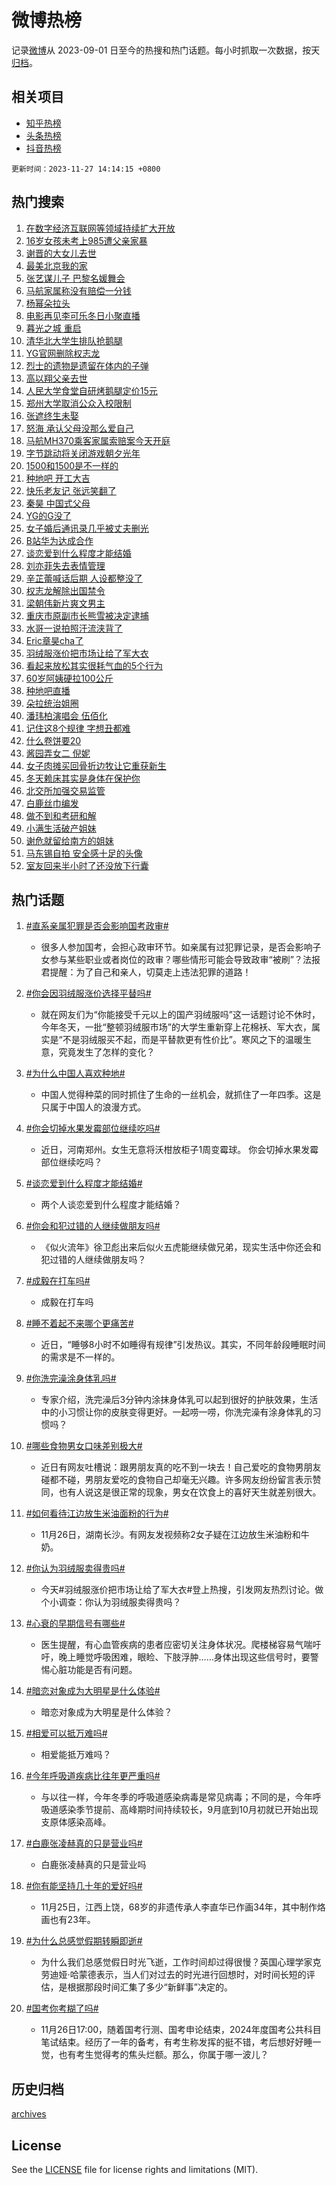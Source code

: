 # 微博热榜

记录[微博](https://www.weibo.com)从 2023-09-01 日至今的热搜和热门话题。每小时抓取一次数据，按天[归档](archives)。

## 相关项目

- [知乎热榜](https://github.com/hotarchive/zhihu)
- [头条热榜](https://github.com/hotarchive/toutiao)
- [抖音热榜](https://github.com/hotarchive/douyin)


`更新时间：2023-11-27 14:14:15 +0800`

## 热门搜索

1. [在数字经济互联网等领域持续扩大开放](https://m.weibo.cn/search?containerid=100103type%3D1%26t%3D10%26q%3D%23%E5%9C%A8%E6%95%B0%E5%AD%97%E7%BB%8F%E6%B5%8E%E4%BA%92%E8%81%94%E7%BD%91%E7%AD%89%E9%A2%86%E5%9F%9F%E6%8C%81%E7%BB%AD%E6%89%A9%E5%A4%A7%E5%BC%80%E6%94%BE%23&stream_entry_id=51&isnewpage=1&extparam=seat%3D1%26pos%3D0%26dgr%3D0%26cate%3D10103%26c_type%3D51%26q%3D%2523%25E5%259C%25A8%25E6%2595%25B0%25E5%25AD%2597%25E7%25BB%258F%25E6%25B5%258E%25E4%25BA%2592%25E8%2581%2594%25E7%25BD%2591%25E7%25AD%2589%25E9%25A2%2586%25E5%259F%259F%25E6%258C%2581%25E7%25BB%25AD%25E6%2589%25A9%25E5%25A4%25A7%25E5%25BC%2580%25E6%2594%25BE%2523%26stream_entry_id%3D51%26filter_type%3Drealtimehot%26display_time%3D1701065653%26pre_seqid%3D170106565380901614016)
1. [16岁女孩未考上985遭父亲家暴](https://m.weibo.cn/search?containerid=100103type%3D1%26t%3D10%26q%3D%2316%E5%B2%81%E5%A5%B3%E5%AD%A9%E6%9C%AA%E8%80%83%E4%B8%8A985%E9%81%AD%E7%88%B6%E4%BA%B2%E5%AE%B6%E6%9A%B4%23&stream_entry_id=31&isnewpage=1&extparam=seat%3D1%26c_type%3D31%26dgr%3D0%26cate%3D5001%26q%3D%252316%25E5%25B2%2581%25E5%25A5%25B3%25E5%25AD%25A9%25E6%259C%25AA%25E8%2580%2583%25E4%25B8%258A985%25E9%2581%25AD%25E7%2588%25B6%25E4%25BA%25B2%25E5%25AE%25B6%25E6%259A%25B4%2523%26flag%3D2%26band_rank%3D1%26pos%3D0%26filter_type%3Drealtimehot%26stream_entry_id%3D31%26lcate%3D5001%26realpos%3D1%26display_time%3D1701065653%26pre_seqid%3D170106565380901614016)
1. [谢晋的大女儿去世](https://m.weibo.cn/search?containerid=100103type%3D1%26t%3D10%26q%3D%23%E8%B0%A2%E6%99%8B%E7%9A%84%E5%A4%A7%E5%A5%B3%E5%84%BF%E5%8E%BB%E4%B8%96%23&stream_entry_id=31&isnewpage=1&extparam=seat%3D1%26c_type%3D31%26dgr%3D0%26cate%3D5001%26q%3D%2523%25E8%25B0%25A2%25E6%2599%258B%25E7%259A%2584%25E5%25A4%25A7%25E5%25A5%25B3%25E5%2584%25BF%25E5%258E%25BB%25E4%25B8%2596%2523%26flag%3D2%26band_rank%3D2%26pos%3D1%26filter_type%3Drealtimehot%26stream_entry_id%3D31%26lcate%3D5001%26realpos%3D2%26display_time%3D1701065653%26pre_seqid%3D170106565380901614016)
1. [最美北京我的家](https://m.weibo.cn/search?containerid=100103type%3D1%26t%3D10%26q%3D%23%E6%9C%80%E7%BE%8E%E5%8C%97%E4%BA%AC%E6%88%91%E7%9A%84%E5%AE%B6%23&stream_entry_id=31&isnewpage=1&extparam=seat%3D1%26c_type%3D31%26dgr%3D0%26cate%3D5001%26q%3D%2523%25E6%259C%2580%25E7%25BE%258E%25E5%258C%2597%25E4%25BA%25AC%25E6%2588%2591%25E7%259A%2584%25E5%25AE%25B6%2523%26flag%3D1%26band_rank%3D3%26pos%3D2%26filter_type%3Drealtimehot%26stream_entry_id%3D31%26lcate%3D5001%26realpos%3D3%26display_time%3D1701065653%26pre_seqid%3D170106565380901614016)
1. [张艺谋儿子 巴黎名媛舞会](https://m.weibo.cn/search?containerid=100103type%3D1%26t%3D10%26q%3D%E5%BC%A0%E8%89%BA%E8%B0%8B%E5%84%BF%E5%AD%90+%E5%B7%B4%E9%BB%8E%E5%90%8D%E5%AA%9B%E8%88%9E%E4%BC%9A&stream_entry_id=31&isnewpage=1&extparam=seat%3D1%26c_type%3D31%26dgr%3D0%26cate%3D5001%26q%3D%25E5%25BC%25A0%25E8%2589%25BA%25E8%25B0%258B%25E5%2584%25BF%25E5%25AD%2590%2520%25E5%25B7%25B4%25E9%25BB%258E%25E5%2590%258D%25E5%25AA%259B%25E8%2588%259E%25E4%25BC%259A%26flag%3D1%26band_rank%3D4%26pos%3D3%26filter_type%3Drealtimehot%26stream_entry_id%3D31%26lcate%3D5001%26realpos%3D4%26display_time%3D1701065653%26pre_seqid%3D170106565380901614016)
1. [马航家属称没有赔偿一分钱](https://m.weibo.cn/search?containerid=100103type%3D1%26t%3D10%26q%3D%23%E9%A9%AC%E8%88%AA%E5%AE%B6%E5%B1%9E%E7%A7%B0%E6%B2%A1%E6%9C%89%E8%B5%94%E5%81%BF%E4%B8%80%E5%88%86%E9%92%B1%23&stream_entry_id=31&isnewpage=1&extparam=seat%3D1%26c_type%3D31%26dgr%3D0%26cate%3D5001%26q%3D%2523%25E9%25A9%25AC%25E8%2588%25AA%25E5%25AE%25B6%25E5%25B1%259E%25E7%25A7%25B0%25E6%25B2%25A1%25E6%259C%2589%25E8%25B5%2594%25E5%2581%25BF%25E4%25B8%2580%25E5%2588%2586%25E9%2592%25B1%2523%26flag%3D1%26band_rank%3D5%26pos%3D4%26filter_type%3Drealtimehot%26stream_entry_id%3D31%26lcate%3D5001%26realpos%3D5%26display_time%3D1701065653%26pre_seqid%3D170106565380901614016)
1. [杨幂朵拉头](https://m.weibo.cn/search?containerid=100103type%3D1%26t%3D10%26q%3D%23%E6%9D%A8%E5%B9%82%E6%9C%B5%E6%8B%89%E5%A4%B4%23&stream_entry_id=31&isnewpage=1&extparam=seat%3D1%26c_type%3D31%26dgr%3D0%26cate%3D5001%26q%3D%2523%25E6%259D%25A8%25E5%25B9%2582%25E6%259C%25B5%25E6%258B%2589%25E5%25A4%25B4%2523%26flag%3D2%26band_rank%3D6%26pos%3D5%26filter_type%3Drealtimehot%26stream_entry_id%3D31%26lcate%3D5001%26realpos%3D6%26display_time%3D1701065653%26pre_seqid%3D170106565380901614016)
1. [电影再见李可乐冬日小聚直播](https://m.weibo.cn/search?containerid=100103type%3D1%26t%3D10%26q%3D%23%E7%94%B5%E5%BD%B1%E5%86%8D%E8%A7%81%E6%9D%8E%E5%8F%AF%E4%B9%90%E5%86%AC%E6%97%A5%E5%B0%8F%E8%81%9A%E7%9B%B4%E6%92%AD%23&stream_entry_id=31&isnewpage=1&extparam=seat%3D1%26c_type%3D31%26cate%3D5001%26q%3D%2523%25E7%2594%25B5%25E5%25BD%25B1%25E5%2586%258D%25E8%25A7%2581%25E6%259D%258E%25E5%258F%25AF%25E4%25B9%2590%25E5%2586%25AC%25E6%2597%25A5%25E5%25B0%258F%25E8%2581%259A%25E7%259B%25B4%25E6%2592%25AD%2523%26pos%3D6%26adid%3D212583%26dgr%3D0%26band_rank%3D7%26lcate%3D5001%26stream_entry_id%3D31%26is_ad_pos%3D1%26filter_type%3Drealtimehot%26display_time%3D1701065653%26pre_seqid%3D170106565380901614016)
1. [暮光之城 重启](https://m.weibo.cn/search?containerid=100103type%3D1%26t%3D10%26q%3D%E6%9A%AE%E5%85%89%E4%B9%8B%E5%9F%8E+%E9%87%8D%E5%90%AF&stream_entry_id=31&isnewpage=1&extparam=seat%3D1%26c_type%3D31%26dgr%3D0%26cate%3D5001%26q%3D%25E6%259A%25AE%25E5%2585%2589%25E4%25B9%258B%25E5%259F%258E%2520%25E9%2587%258D%25E5%2590%25AF%26flag%3D1%26band_rank%3D7%26pos%3D7%26filter_type%3Drealtimehot%26stream_entry_id%3D31%26lcate%3D5001%26realpos%3D7%26display_time%3D1701065653%26pre_seqid%3D170106565380901614016)
1. [清华北大学生排队抢鹅腿](https://m.weibo.cn/search?containerid=100103type%3D1%26t%3D10%26q%3D%23%E6%B8%85%E5%8D%8E%E5%8C%97%E5%A4%A7%E5%AD%A6%E7%94%9F%E6%8E%92%E9%98%9F%E6%8A%A2%E9%B9%85%E8%85%BF%23&stream_entry_id=31&isnewpage=1&extparam=seat%3D1%26c_type%3D31%26dgr%3D0%26cate%3D5001%26q%3D%2523%25E6%25B8%2585%25E5%258D%258E%25E5%258C%2597%25E5%25A4%25A7%25E5%25AD%25A6%25E7%2594%259F%25E6%258E%2592%25E9%2598%259F%25E6%258A%25A2%25E9%25B9%2585%25E8%2585%25BF%2523%26flag%3D32768%26band_rank%3D8%26pos%3D8%26filter_type%3Drealtimehot%26stream_entry_id%3D31%26lcate%3D5001%26realpos%3D8%26display_time%3D1701065653%26pre_seqid%3D170106565380901614016)
1. [YG官网删除权志龙](https://m.weibo.cn/search?containerid=100103type%3D1%26t%3D10%26q%3D%23YG%E5%AE%98%E7%BD%91%E5%88%A0%E9%99%A4%E6%9D%83%E5%BF%97%E9%BE%99%23&stream_entry_id=31&isnewpage=1&extparam=seat%3D1%26c_type%3D31%26dgr%3D0%26cate%3D5001%26q%3D%2523YG%25E5%25AE%2598%25E7%25BD%2591%25E5%2588%25A0%25E9%2599%25A4%25E6%259D%2583%25E5%25BF%2597%25E9%25BE%2599%2523%26flag%3D2%26band_rank%3D9%26pos%3D9%26filter_type%3Drealtimehot%26stream_entry_id%3D31%26lcate%3D5001%26realpos%3D9%26display_time%3D1701065653%26pre_seqid%3D170106565380901614016)
1. [烈士的遗物是遗留在体内的子弹](https://m.weibo.cn/search?containerid=100103type%3D1%26t%3D10%26q%3D%23%E7%83%88%E5%A3%AB%E7%9A%84%E9%81%97%E7%89%A9%E6%98%AF%E9%81%97%E7%95%99%E5%9C%A8%E4%BD%93%E5%86%85%E7%9A%84%E5%AD%90%E5%BC%B9%23&stream_entry_id=31&isnewpage=1&extparam=seat%3D1%26c_type%3D31%26dgr%3D0%26cate%3D5001%26q%3D%2523%25E7%2583%2588%25E5%25A3%25AB%25E7%259A%2584%25E9%2581%2597%25E7%2589%25A9%25E6%2598%25AF%25E9%2581%2597%25E7%2595%2599%25E5%259C%25A8%25E4%25BD%2593%25E5%2586%2585%25E7%259A%2584%25E5%25AD%2590%25E5%25BC%25B9%2523%26flag%3D0%26band_rank%3D10%26pos%3D10%26filter_type%3Drealtimehot%26stream_entry_id%3D31%26lcate%3D5001%26realpos%3D10%26display_time%3D1701065653%26pre_seqid%3D170106565380901614016)
1. [高以翔父亲去世](https://m.weibo.cn/search?containerid=100103type%3D1%26t%3D10%26q%3D%23%E9%AB%98%E4%BB%A5%E7%BF%94%E7%88%B6%E4%BA%B2%E5%8E%BB%E4%B8%96%23&stream_entry_id=31&isnewpage=1&extparam=seat%3D1%26c_type%3D31%26dgr%3D0%26cate%3D5001%26q%3D%2523%25E9%25AB%2598%25E4%25BB%25A5%25E7%25BF%2594%25E7%2588%25B6%25E4%25BA%25B2%25E5%258E%25BB%25E4%25B8%2596%2523%26flag%3D0%26band_rank%3D11%26pos%3D11%26filter_type%3Drealtimehot%26stream_entry_id%3D31%26lcate%3D5001%26realpos%3D11%26display_time%3D1701065653%26pre_seqid%3D170106565380901614016)
1. [人民大学食堂自研烤鹅腿定价15元](https://m.weibo.cn/search?containerid=100103type%3D1%26t%3D10%26q%3D%23%E4%BA%BA%E6%B0%91%E5%A4%A7%E5%AD%A6%E9%A3%9F%E5%A0%82%E8%87%AA%E7%A0%94%E7%83%A4%E9%B9%85%E8%85%BF%E5%AE%9A%E4%BB%B715%E5%85%83%23&stream_entry_id=31&isnewpage=1&extparam=seat%3D1%26c_type%3D31%26dgr%3D0%26cate%3D5001%26q%3D%2523%25E4%25BA%25BA%25E6%25B0%2591%25E5%25A4%25A7%25E5%25AD%25A6%25E9%25A3%259F%25E5%25A0%2582%25E8%2587%25AA%25E7%25A0%2594%25E7%2583%25A4%25E9%25B9%2585%25E8%2585%25BF%25E5%25AE%259A%25E4%25BB%25B715%25E5%2585%2583%2523%26flag%3D1%26band_rank%3D12%26pos%3D12%26filter_type%3Drealtimehot%26stream_entry_id%3D31%26lcate%3D5001%26realpos%3D12%26display_time%3D1701065653%26pre_seqid%3D170106565380901614016)
1. [郑州大学取消公众入校限制](https://m.weibo.cn/search?containerid=100103type%3D1%26t%3D10%26q%3D%23%E9%83%91%E5%B7%9E%E5%A4%A7%E5%AD%A6%E5%8F%96%E6%B6%88%E5%85%AC%E4%BC%97%E5%85%A5%E6%A0%A1%E9%99%90%E5%88%B6%23&stream_entry_id=31&isnewpage=1&extparam=seat%3D1%26c_type%3D31%26dgr%3D0%26cate%3D5001%26q%3D%2523%25E9%2583%2591%25E5%25B7%259E%25E5%25A4%25A7%25E5%25AD%25A6%25E5%258F%2596%25E6%25B6%2588%25E5%2585%25AC%25E4%25BC%2597%25E5%2585%25A5%25E6%25A0%25A1%25E9%2599%2590%25E5%2588%25B6%2523%26flag%3D2%26band_rank%3D13%26pos%3D13%26filter_type%3Drealtimehot%26stream_entry_id%3D31%26lcate%3D5001%26realpos%3D13%26display_time%3D1701065653%26pre_seqid%3D170106565380901614016)
1. [张遮终生未娶](https://m.weibo.cn/search?containerid=100103type%3D1%26t%3D10%26q%3D%23%E5%BC%A0%E9%81%AE%E7%BB%88%E7%94%9F%E6%9C%AA%E5%A8%B6%23&stream_entry_id=31&isnewpage=1&extparam=seat%3D1%26c_type%3D31%26dgr%3D0%26cate%3D5001%26q%3D%2523%25E5%25BC%25A0%25E9%2581%25AE%25E7%25BB%2588%25E7%2594%259F%25E6%259C%25AA%25E5%25A8%25B6%2523%26flag%3D1%26band_rank%3D14%26pos%3D14%26filter_type%3Drealtimehot%26stream_entry_id%3D31%26lcate%3D5001%26realpos%3D14%26display_time%3D1701065653%26pre_seqid%3D170106565380901614016)
1. [怒海 承认父母没那么爱自己](https://m.weibo.cn/search?containerid=100103type%3D1%26t%3D10%26q%3D%E6%80%92%E6%B5%B7+%E6%89%BF%E8%AE%A4%E7%88%B6%E6%AF%8D%E6%B2%A1%E9%82%A3%E4%B9%88%E7%88%B1%E8%87%AA%E5%B7%B1&stream_entry_id=31&isnewpage=1&extparam=seat%3D1%26c_type%3D31%26dgr%3D0%26cate%3D5001%26q%3D%25E6%2580%2592%25E6%25B5%25B7%2520%25E6%2589%25BF%25E8%25AE%25A4%25E7%2588%25B6%25E6%25AF%258D%25E6%25B2%25A1%25E9%2582%25A3%25E4%25B9%2588%25E7%2588%25B1%25E8%2587%25AA%25E5%25B7%25B1%26flag%3D1%26band_rank%3D15%26pos%3D15%26filter_type%3Drealtimehot%26stream_entry_id%3D31%26lcate%3D5001%26realpos%3D15%26display_time%3D1701065653%26pre_seqid%3D170106565380901614016)
1. [马航MH370乘客家属索赔案今天开庭](https://m.weibo.cn/search?containerid=100103type%3D1%26t%3D10%26q%3D%23%E9%A9%AC%E8%88%AAMH370%E4%B9%98%E5%AE%A2%E5%AE%B6%E5%B1%9E%E7%B4%A2%E8%B5%94%E6%A1%88%E4%BB%8A%E5%A4%A9%E5%BC%80%E5%BA%AD%23&stream_entry_id=31&isnewpage=1&extparam=seat%3D1%26c_type%3D31%26dgr%3D0%26cate%3D5001%26q%3D%2523%25E9%25A9%25AC%25E8%2588%25AAMH370%25E4%25B9%2598%25E5%25AE%25A2%25E5%25AE%25B6%25E5%25B1%259E%25E7%25B4%25A2%25E8%25B5%2594%25E6%25A1%2588%25E4%25BB%258A%25E5%25A4%25A9%25E5%25BC%2580%25E5%25BA%25AD%2523%26flag%3D0%26band_rank%3D16%26pos%3D16%26filter_type%3Drealtimehot%26stream_entry_id%3D31%26lcate%3D5001%26realpos%3D16%26display_time%3D1701065653%26pre_seqid%3D170106565380901614016)
1. [字节跳动将关闭游戏朝夕光年](https://m.weibo.cn/search?containerid=100103type%3D1%26t%3D10%26q%3D%23%E5%AD%97%E8%8A%82%E8%B7%B3%E5%8A%A8%E5%B0%86%E5%85%B3%E9%97%AD%E6%B8%B8%E6%88%8F%E6%9C%9D%E5%A4%95%E5%85%89%E5%B9%B4%23&stream_entry_id=31&isnewpage=1&extparam=seat%3D1%26c_type%3D31%26dgr%3D0%26cate%3D5001%26q%3D%2523%25E5%25AD%2597%25E8%258A%2582%25E8%25B7%25B3%25E5%258A%25A8%25E5%25B0%2586%25E5%2585%25B3%25E9%2597%25AD%25E6%25B8%25B8%25E6%2588%258F%25E6%259C%259D%25E5%25A4%2595%25E5%2585%2589%25E5%25B9%25B4%2523%26flag%3D0%26band_rank%3D17%26pos%3D17%26filter_type%3Drealtimehot%26stream_entry_id%3D31%26lcate%3D5001%26realpos%3D17%26display_time%3D1701065653%26pre_seqid%3D170106565380901614016)
1. [1500和1500是不一样的](https://m.weibo.cn/search?containerid=100103type%3D1%26t%3D10%26q%3D1500%E5%92%8C1500%E6%98%AF%E4%B8%8D%E4%B8%80%E6%A0%B7%E7%9A%84&stream_entry_id=31&isnewpage=1&extparam=seat%3D1%26c_type%3D31%26dgr%3D0%26cate%3D5001%26q%3D1500%25E5%2592%258C1500%25E6%2598%25AF%25E4%25B8%258D%25E4%25B8%2580%25E6%25A0%25B7%25E7%259A%2584%26flag%3D0%26band_rank%3D18%26pos%3D18%26filter_type%3Drealtimehot%26stream_entry_id%3D31%26lcate%3D5001%26realpos%3D18%26display_time%3D1701065653%26pre_seqid%3D170106565380901614016)
1. [种地吧 开工大吉](https://m.weibo.cn/search?containerid=100103type%3D1%26t%3D10%26q%3D%E7%A7%8D%E5%9C%B0%E5%90%A7+%E5%BC%80%E5%B7%A5%E5%A4%A7%E5%90%89&stream_entry_id=31&isnewpage=1&extparam=seat%3D1%26c_type%3D31%26dgr%3D0%26cate%3D5001%26q%3D%25E7%25A7%258D%25E5%259C%25B0%25E5%2590%25A7%2520%25E5%25BC%2580%25E5%25B7%25A5%25E5%25A4%25A7%25E5%2590%2589%26flag%3D0%26band_rank%3D19%26pos%3D19%26filter_type%3Drealtimehot%26stream_entry_id%3D31%26lcate%3D5001%26realpos%3D19%26display_time%3D1701065653%26pre_seqid%3D170106565380901614016)
1. [快乐老友记 张远笑翻了](https://m.weibo.cn/search?containerid=100103type%3D1%26t%3D10%26q%3D%E5%BF%AB%E4%B9%90%E8%80%81%E5%8F%8B%E8%AE%B0+%E5%BC%A0%E8%BF%9C%E7%AC%91%E7%BF%BB%E4%BA%86&stream_entry_id=31&isnewpage=1&extparam=seat%3D1%26c_type%3D31%26dgr%3D0%26cate%3D5001%26q%3D%25E5%25BF%25AB%25E4%25B9%2590%25E8%2580%2581%25E5%258F%258B%25E8%25AE%25B0%2520%25E5%25BC%25A0%25E8%25BF%259C%25E7%25AC%2591%25E7%25BF%25BB%25E4%25BA%2586%26flag%3D1%26band_rank%3D20%26pos%3D20%26filter_type%3Drealtimehot%26stream_entry_id%3D31%26lcate%3D5001%26realpos%3D20%26display_time%3D1701065653%26pre_seqid%3D170106565380901614016)
1. [秦昊 中国式父母](https://m.weibo.cn/search?containerid=100103type%3D1%26t%3D10%26q%3D%E7%A7%A6%E6%98%8A+%E4%B8%AD%E5%9B%BD%E5%BC%8F%E7%88%B6%E6%AF%8D&stream_entry_id=31&isnewpage=1&extparam=seat%3D1%26c_type%3D31%26dgr%3D0%26cate%3D5001%26q%3D%25E7%25A7%25A6%25E6%2598%258A%2520%25E4%25B8%25AD%25E5%259B%25BD%25E5%25BC%258F%25E7%2588%25B6%25E6%25AF%258D%26flag%3D1%26band_rank%3D21%26pos%3D21%26filter_type%3Drealtimehot%26stream_entry_id%3D31%26lcate%3D5001%26realpos%3D21%26display_time%3D1701065653%26pre_seqid%3D170106565380901614016)
1. [YG的G没了](https://m.weibo.cn/search?containerid=100103type%3D1%26t%3D10%26q%3DYG%E7%9A%84G%E6%B2%A1%E4%BA%86&stream_entry_id=31&isnewpage=1&extparam=seat%3D1%26c_type%3D31%26dgr%3D0%26cate%3D5001%26q%3DYG%25E7%259A%2584G%25E6%25B2%25A1%25E4%25BA%2586%26flag%3D1%26band_rank%3D22%26pos%3D22%26filter_type%3Drealtimehot%26stream_entry_id%3D31%26lcate%3D5001%26realpos%3D22%26display_time%3D1701065653%26pre_seqid%3D170106565380901614016)
1. [女子婚后通讯录几乎被丈夫删光](https://m.weibo.cn/search?containerid=100103type%3D1%26t%3D10%26q%3D%23%E5%A5%B3%E5%AD%90%E5%A9%9A%E5%90%8E%E9%80%9A%E8%AE%AF%E5%BD%95%E5%87%A0%E4%B9%8E%E8%A2%AB%E4%B8%88%E5%A4%AB%E5%88%A0%E5%85%89%23&stream_entry_id=31&isnewpage=1&extparam=seat%3D1%26c_type%3D31%26dgr%3D0%26cate%3D5001%26q%3D%2523%25E5%25A5%25B3%25E5%25AD%2590%25E5%25A9%259A%25E5%2590%258E%25E9%2580%259A%25E8%25AE%25AF%25E5%25BD%2595%25E5%2587%25A0%25E4%25B9%258E%25E8%25A2%25AB%25E4%25B8%2588%25E5%25A4%25AB%25E5%2588%25A0%25E5%2585%2589%2523%26flag%3D1%26band_rank%3D23%26pos%3D23%26filter_type%3Drealtimehot%26stream_entry_id%3D31%26lcate%3D5001%26realpos%3D23%26display_time%3D1701065653%26pre_seqid%3D170106565380901614016)
1. [B站华为达成合作](https://m.weibo.cn/search?containerid=100103type%3D1%26t%3D10%26q%3D%23B%E7%AB%99%E5%8D%8E%E4%B8%BA%E8%BE%BE%E6%88%90%E5%90%88%E4%BD%9C%23&stream_entry_id=31&isnewpage=1&extparam=seat%3D1%26c_type%3D31%26dgr%3D0%26cate%3D5001%26q%3D%2523B%25E7%25AB%2599%25E5%258D%258E%25E4%25B8%25BA%25E8%25BE%25BE%25E6%2588%2590%25E5%2590%2588%25E4%25BD%259C%2523%26flag%3D0%26band_rank%3D24%26pos%3D24%26filter_type%3Drealtimehot%26stream_entry_id%3D31%26lcate%3D5001%26realpos%3D24%26display_time%3D1701065653%26pre_seqid%3D170106565380901614016)
1. [谈恋爱到什么程度才能结婚](https://m.weibo.cn/search?containerid=100103type%3D1%26t%3D10%26q%3D%23%E8%B0%88%E6%81%8B%E7%88%B1%E5%88%B0%E4%BB%80%E4%B9%88%E7%A8%8B%E5%BA%A6%E6%89%8D%E8%83%BD%E7%BB%93%E5%A9%9A%23&stream_entry_id=31&isnewpage=1&extparam=seat%3D1%26c_type%3D31%26dgr%3D0%26cate%3D5001%26q%3D%2523%25E8%25B0%2588%25E6%2581%258B%25E7%2588%25B1%25E5%2588%25B0%25E4%25BB%2580%25E4%25B9%2588%25E7%25A8%258B%25E5%25BA%25A6%25E6%2589%258D%25E8%2583%25BD%25E7%25BB%2593%25E5%25A9%259A%2523%26flag%3D1%26band_rank%3D25%26pos%3D25%26filter_type%3Drealtimehot%26stream_entry_id%3D31%26lcate%3D5001%26realpos%3D25%26display_time%3D1701065653%26pre_seqid%3D170106565380901614016)
1. [刘亦菲失去表情管理](https://m.weibo.cn/search?containerid=100103type%3D1%26t%3D10%26q%3D%E5%88%98%E4%BA%A6%E8%8F%B2%E5%A4%B1%E5%8E%BB%E8%A1%A8%E6%83%85%E7%AE%A1%E7%90%86&stream_entry_id=31&isnewpage=1&extparam=seat%3D1%26c_type%3D31%26dgr%3D0%26cate%3D5001%26q%3D%25E5%2588%2598%25E4%25BA%25A6%25E8%258F%25B2%25E5%25A4%25B1%25E5%258E%25BB%25E8%25A1%25A8%25E6%2583%2585%25E7%25AE%25A1%25E7%2590%2586%26flag%3D0%26band_rank%3D26%26pos%3D26%26filter_type%3Drealtimehot%26stream_entry_id%3D31%26lcate%3D5001%26realpos%3D26%26display_time%3D1701065653%26pre_seqid%3D170106565380901614016)
1. [辛芷蕾喊话后期 人设都整没了](https://m.weibo.cn/search?containerid=100103type%3D1%26t%3D10%26q%3D%E8%BE%9B%E8%8A%B7%E8%95%BE%E5%96%8A%E8%AF%9D%E5%90%8E%E6%9C%9F+%E4%BA%BA%E8%AE%BE%E9%83%BD%E6%95%B4%E6%B2%A1%E4%BA%86&stream_entry_id=31&isnewpage=1&extparam=seat%3D1%26c_type%3D31%26dgr%3D0%26cate%3D5001%26q%3D%25E8%25BE%259B%25E8%258A%25B7%25E8%2595%25BE%25E5%2596%258A%25E8%25AF%259D%25E5%2590%258E%25E6%259C%259F%2520%25E4%25BA%25BA%25E8%25AE%25BE%25E9%2583%25BD%25E6%2595%25B4%25E6%25B2%25A1%25E4%25BA%2586%26flag%3D1%26band_rank%3D27%26pos%3D27%26filter_type%3Drealtimehot%26stream_entry_id%3D31%26lcate%3D5001%26realpos%3D27%26display_time%3D1701065653%26pre_seqid%3D170106565380901614016)
1. [权志龙解除出国禁令](https://m.weibo.cn/search?containerid=100103type%3D1%26t%3D10%26q%3D%23%E6%9D%83%E5%BF%97%E9%BE%99%E8%A7%A3%E9%99%A4%E5%87%BA%E5%9B%BD%E7%A6%81%E4%BB%A4%23&stream_entry_id=31&isnewpage=1&extparam=seat%3D1%26c_type%3D31%26dgr%3D0%26cate%3D5001%26q%3D%2523%25E6%259D%2583%25E5%25BF%2597%25E9%25BE%2599%25E8%25A7%25A3%25E9%2599%25A4%25E5%2587%25BA%25E5%259B%25BD%25E7%25A6%2581%25E4%25BB%25A4%2523%26flag%3D1%26band_rank%3D28%26pos%3D28%26filter_type%3Drealtimehot%26stream_entry_id%3D31%26lcate%3D5001%26realpos%3D28%26display_time%3D1701065653%26pre_seqid%3D170106565380901614016)
1. [梁朝伟新片爽文男主](https://m.weibo.cn/search?containerid=100103type%3D1%26t%3D10%26q%3D%23%E6%A2%81%E6%9C%9D%E4%BC%9F%E6%96%B0%E7%89%87%E7%88%BD%E6%96%87%E7%94%B7%E4%B8%BB%23&stream_entry_id=31&isnewpage=1&extparam=seat%3D1%26c_type%3D31%26dgr%3D0%26cate%3D5001%26q%3D%2523%25E6%25A2%2581%25E6%259C%259D%25E4%25BC%259F%25E6%2596%25B0%25E7%2589%2587%25E7%2588%25BD%25E6%2596%2587%25E7%2594%25B7%25E4%25B8%25BB%2523%26flag%3D1%26band_rank%3D29%26pos%3D29%26filter_type%3Drealtimehot%26stream_entry_id%3D31%26lcate%3D5001%26realpos%3D29%26display_time%3D1701065653%26pre_seqid%3D170106565380901614016)
1. [重庆市原副市长熊雪被决定逮捕](https://m.weibo.cn/search?containerid=100103type%3D1%26t%3D10%26q%3D%23%E9%87%8D%E5%BA%86%E5%B8%82%E5%8E%9F%E5%89%AF%E5%B8%82%E9%95%BF%E7%86%8A%E9%9B%AA%E8%A2%AB%E5%86%B3%E5%AE%9A%E9%80%AE%E6%8D%95%23&stream_entry_id=31&isnewpage=1&extparam=seat%3D1%26c_type%3D31%26dgr%3D0%26cate%3D5001%26q%3D%2523%25E9%2587%258D%25E5%25BA%2586%25E5%25B8%2582%25E5%258E%259F%25E5%2589%25AF%25E5%25B8%2582%25E9%2595%25BF%25E7%2586%258A%25E9%259B%25AA%25E8%25A2%25AB%25E5%2586%25B3%25E5%25AE%259A%25E9%2580%25AE%25E6%258D%2595%2523%26flag%3D0%26band_rank%3D30%26pos%3D30%26filter_type%3Drealtimehot%26stream_entry_id%3D31%26lcate%3D5001%26realpos%3D30%26display_time%3D1701065653%26pre_seqid%3D170106565380901614016)
1. [水哥一说拍照汗流浃背了](https://m.weibo.cn/search?containerid=100103type%3D1%26t%3D10%26q%3D%23%E6%B0%B4%E5%93%A5%E4%B8%80%E8%AF%B4%E6%8B%8D%E7%85%A7%E6%B1%97%E6%B5%81%E6%B5%83%E8%83%8C%E4%BA%86%23&stream_entry_id=31&isnewpage=1&extparam=seat%3D1%26c_type%3D31%26dgr%3D0%26cate%3D5001%26q%3D%2523%25E6%25B0%25B4%25E5%2593%25A5%25E4%25B8%2580%25E8%25AF%25B4%25E6%258B%258D%25E7%2585%25A7%25E6%25B1%2597%25E6%25B5%2581%25E6%25B5%2583%25E8%2583%258C%25E4%25BA%2586%2523%26flag%3D1%26band_rank%3D31%26pos%3D31%26filter_type%3Drealtimehot%26stream_entry_id%3D31%26lcate%3D5001%26realpos%3D31%26display_time%3D1701065653%26pre_seqid%3D170106565380901614016)
1. [Eric章昊cha了](https://m.weibo.cn/search?containerid=100103type%3D1%26t%3D10%26q%3DEric%E7%AB%A0%E6%98%8Acha%E4%BA%86&stream_entry_id=31&isnewpage=1&extparam=seat%3D1%26c_type%3D31%26dgr%3D0%26cate%3D5001%26q%3DEric%25E7%25AB%25A0%25E6%2598%258Acha%25E4%25BA%2586%26flag%3D1%26band_rank%3D32%26pos%3D32%26filter_type%3Drealtimehot%26stream_entry_id%3D31%26lcate%3D5001%26realpos%3D32%26display_time%3D1701065653%26pre_seqid%3D170106565380901614016)
1. [羽绒服涨价把市场让给了军大衣](https://m.weibo.cn/search?containerid=100103type%3D1%26t%3D10%26q%3D%23%E7%BE%BD%E7%BB%92%E6%9C%8D%E6%B6%A8%E4%BB%B7%E6%8A%8A%E5%B8%82%E5%9C%BA%E8%AE%A9%E7%BB%99%E4%BA%86%E5%86%9B%E5%A4%A7%E8%A1%A3%23&stream_entry_id=31&isnewpage=1&extparam=seat%3D1%26c_type%3D31%26dgr%3D0%26cate%3D5001%26q%3D%2523%25E7%25BE%25BD%25E7%25BB%2592%25E6%259C%258D%25E6%25B6%25A8%25E4%25BB%25B7%25E6%258A%258A%25E5%25B8%2582%25E5%259C%25BA%25E8%25AE%25A9%25E7%25BB%2599%25E4%25BA%2586%25E5%2586%259B%25E5%25A4%25A7%25E8%25A1%25A3%2523%26flag%3D0%26band_rank%3D33%26pos%3D33%26filter_type%3Drealtimehot%26stream_entry_id%3D31%26lcate%3D5001%26realpos%3D33%26display_time%3D1701065653%26pre_seqid%3D170106565380901614016)
1. [看起来放松其实很耗气血的5个行为](https://m.weibo.cn/search?containerid=100103type%3D1%26t%3D10%26q%3D%23%E7%9C%8B%E8%B5%B7%E6%9D%A5%E6%94%BE%E6%9D%BE%E5%85%B6%E5%AE%9E%E5%BE%88%E8%80%97%E6%B0%94%E8%A1%80%E7%9A%845%E4%B8%AA%E8%A1%8C%E4%B8%BA%23&stream_entry_id=31&isnewpage=1&extparam=seat%3D1%26c_type%3D31%26dgr%3D0%26cate%3D5001%26q%3D%2523%25E7%259C%258B%25E8%25B5%25B7%25E6%259D%25A5%25E6%2594%25BE%25E6%259D%25BE%25E5%2585%25B6%25E5%25AE%259E%25E5%25BE%2588%25E8%2580%2597%25E6%25B0%2594%25E8%25A1%2580%25E7%259A%25845%25E4%25B8%25AA%25E8%25A1%258C%25E4%25B8%25BA%2523%26flag%3D1%26band_rank%3D34%26pos%3D34%26filter_type%3Drealtimehot%26stream_entry_id%3D31%26lcate%3D5001%26realpos%3D34%26display_time%3D1701065653%26pre_seqid%3D170106565380901614016)
1. [60岁阿姨硬拉100公斤](https://m.weibo.cn/search?containerid=100103type%3D1%26t%3D10%26q%3D%2360%E5%B2%81%E9%98%BF%E5%A7%A8%E7%A1%AC%E6%8B%89100%E5%85%AC%E6%96%A4%23&stream_entry_id=31&isnewpage=1&extparam=seat%3D1%26c_type%3D31%26dgr%3D0%26cate%3D5001%26q%3D%252360%25E5%25B2%2581%25E9%2598%25BF%25E5%25A7%25A8%25E7%25A1%25AC%25E6%258B%2589100%25E5%2585%25AC%25E6%2596%25A4%2523%26flag%3D1%26band_rank%3D35%26pos%3D35%26filter_type%3Drealtimehot%26stream_entry_id%3D31%26lcate%3D5001%26realpos%3D35%26display_time%3D1701065653%26pre_seqid%3D170106565380901614016)
1. [种地吧直播](https://m.weibo.cn/search?containerid=100103type%3D1%26t%3D10%26q%3D%E7%A7%8D%E5%9C%B0%E5%90%A7%E7%9B%B4%E6%92%AD&stream_entry_id=31&isnewpage=1&extparam=seat%3D1%26c_type%3D31%26dgr%3D0%26cate%3D5001%26q%3D%25E7%25A7%258D%25E5%259C%25B0%25E5%2590%25A7%25E7%259B%25B4%25E6%2592%25AD%26flag%3D0%26band_rank%3D36%26pos%3D36%26filter_type%3Drealtimehot%26stream_entry_id%3D31%26lcate%3D5001%26realpos%3D36%26display_time%3D1701065653%26pre_seqid%3D170106565380901614016)
1. [朵拉统治姐圈](https://m.weibo.cn/search?containerid=100103type%3D1%26t%3D10%26q%3D%E6%9C%B5%E6%8B%89%E7%BB%9F%E6%B2%BB%E5%A7%90%E5%9C%88&stream_entry_id=31&isnewpage=1&extparam=seat%3D1%26c_type%3D31%26dgr%3D0%26cate%3D5001%26q%3D%25E6%259C%25B5%25E6%258B%2589%25E7%25BB%259F%25E6%25B2%25BB%25E5%25A7%2590%25E5%259C%2588%26flag%3D0%26band_rank%3D37%26pos%3D37%26filter_type%3Drealtimehot%26stream_entry_id%3D31%26lcate%3D5001%26realpos%3D37%26display_time%3D1701065653%26pre_seqid%3D170106565380901614016)
1. [潘玮柏演唱会 伍佰化](https://m.weibo.cn/search?containerid=100103type%3D1%26t%3D10%26q%3D%E6%BD%98%E7%8E%AE%E6%9F%8F%E6%BC%94%E5%94%B1%E4%BC%9A+%E4%BC%8D%E4%BD%B0%E5%8C%96&stream_entry_id=31&isnewpage=1&extparam=seat%3D1%26c_type%3D31%26dgr%3D0%26cate%3D5001%26q%3D%25E6%25BD%2598%25E7%258E%25AE%25E6%259F%258F%25E6%25BC%2594%25E5%2594%25B1%25E4%25BC%259A%2520%25E4%25BC%258D%25E4%25BD%25B0%25E5%258C%2596%26flag%3D1%26band_rank%3D38%26pos%3D38%26filter_type%3Drealtimehot%26stream_entry_id%3D31%26lcate%3D5001%26realpos%3D38%26display_time%3D1701065653%26pre_seqid%3D170106565380901614016)
1. [记住这8个规律 字想丑都难](https://m.weibo.cn/search?containerid=100103type%3D1%26t%3D10%26q%3D%E8%AE%B0%E4%BD%8F%E8%BF%998%E4%B8%AA%E8%A7%84%E5%BE%8B+%E5%AD%97%E6%83%B3%E4%B8%91%E9%83%BD%E9%9A%BE&stream_entry_id=31&isnewpage=1&extparam=seat%3D1%26c_type%3D31%26dgr%3D0%26cate%3D5001%26q%3D%25E8%25AE%25B0%25E4%25BD%258F%25E8%25BF%25998%25E4%25B8%25AA%25E8%25A7%2584%25E5%25BE%258B%2520%25E5%25AD%2597%25E6%2583%25B3%25E4%25B8%2591%25E9%2583%25BD%25E9%259A%25BE%26flag%3D1%26band_rank%3D39%26pos%3D39%26filter_type%3Drealtimehot%26stream_entry_id%3D31%26lcate%3D5001%26realpos%3D39%26display_time%3D1701065653%26pre_seqid%3D170106565380901614016)
1. [什么卷饼要20](https://m.weibo.cn/search?containerid=100103type%3D1%26t%3D10%26q%3D%E4%BB%80%E4%B9%88%E5%8D%B7%E9%A5%BC%E8%A6%8120&stream_entry_id=31&isnewpage=1&extparam=seat%3D1%26c_type%3D31%26dgr%3D0%26cate%3D5001%26q%3D%25E4%25BB%2580%25E4%25B9%2588%25E5%258D%25B7%25E9%25A5%25BC%25E8%25A6%258120%26flag%3D1%26band_rank%3D40%26pos%3D40%26filter_type%3Drealtimehot%26stream_entry_id%3D31%26lcate%3D5001%26realpos%3D40%26display_time%3D1701065653%26pre_seqid%3D170106565380901614016)
1. [酱园弄女二 倪妮](https://m.weibo.cn/search?containerid=100103type%3D1%26t%3D10%26q%3D%E9%85%B1%E5%9B%AD%E5%BC%84%E5%A5%B3%E4%BA%8C+%E5%80%AA%E5%A6%AE&stream_entry_id=31&isnewpage=1&extparam=seat%3D1%26c_type%3D31%26dgr%3D0%26cate%3D5001%26q%3D%25E9%2585%25B1%25E5%259B%25AD%25E5%25BC%2584%25E5%25A5%25B3%25E4%25BA%258C%2520%25E5%2580%25AA%25E5%25A6%25AE%26flag%3D0%26band_rank%3D41%26pos%3D41%26filter_type%3Drealtimehot%26stream_entry_id%3D31%26lcate%3D5001%26realpos%3D41%26display_time%3D1701065653%26pre_seqid%3D170106565380901614016)
1. [女子肉摊买回骨折边牧让它重获新生](https://m.weibo.cn/search?containerid=100103type%3D1%26t%3D10%26q%3D%23%E5%A5%B3%E5%AD%90%E8%82%89%E6%91%8A%E4%B9%B0%E5%9B%9E%E9%AA%A8%E6%8A%98%E8%BE%B9%E7%89%A7%E8%AE%A9%E5%AE%83%E9%87%8D%E8%8E%B7%E6%96%B0%E7%94%9F%23&stream_entry_id=31&isnewpage=1&extparam=seat%3D1%26c_type%3D31%26dgr%3D0%26cate%3D5001%26q%3D%2523%25E5%25A5%25B3%25E5%25AD%2590%25E8%2582%2589%25E6%2591%258A%25E4%25B9%25B0%25E5%259B%259E%25E9%25AA%25A8%25E6%258A%2598%25E8%25BE%25B9%25E7%2589%25A7%25E8%25AE%25A9%25E5%25AE%2583%25E9%2587%258D%25E8%258E%25B7%25E6%2596%25B0%25E7%2594%259F%2523%26flag%3D32768%26band_rank%3D42%26pos%3D42%26filter_type%3Drealtimehot%26stream_entry_id%3D31%26lcate%3D5001%26realpos%3D42%26display_time%3D1701065653%26pre_seqid%3D170106565380901614016)
1. [冬天赖床其实是身体在保护你](https://m.weibo.cn/search?containerid=100103type%3D1%26t%3D10%26q%3D%23%E5%86%AC%E5%A4%A9%E8%B5%96%E5%BA%8A%E5%85%B6%E5%AE%9E%E6%98%AF%E8%BA%AB%E4%BD%93%E5%9C%A8%E4%BF%9D%E6%8A%A4%E4%BD%A0%23&stream_entry_id=31&isnewpage=1&extparam=seat%3D1%26c_type%3D31%26dgr%3D0%26cate%3D5001%26q%3D%2523%25E5%2586%25AC%25E5%25A4%25A9%25E8%25B5%2596%25E5%25BA%258A%25E5%2585%25B6%25E5%25AE%259E%25E6%2598%25AF%25E8%25BA%25AB%25E4%25BD%2593%25E5%259C%25A8%25E4%25BF%259D%25E6%258A%25A4%25E4%25BD%25A0%2523%26flag%3D0%26band_rank%3D43%26pos%3D43%26filter_type%3Drealtimehot%26stream_entry_id%3D31%26lcate%3D5001%26realpos%3D43%26display_time%3D1701065653%26pre_seqid%3D170106565380901614016)
1. [北交所加强交易监管](https://m.weibo.cn/search?containerid=100103type%3D1%26t%3D10%26q%3D%23%E5%8C%97%E4%BA%A4%E6%89%80%E5%8A%A0%E5%BC%BA%E4%BA%A4%E6%98%93%E7%9B%91%E7%AE%A1%23&stream_entry_id=31&isnewpage=1&extparam=seat%3D1%26c_type%3D31%26dgr%3D0%26cate%3D5001%26q%3D%2523%25E5%258C%2597%25E4%25BA%25A4%25E6%2589%2580%25E5%258A%25A0%25E5%25BC%25BA%25E4%25BA%25A4%25E6%2598%2593%25E7%259B%2591%25E7%25AE%25A1%2523%26flag%3D1%26band_rank%3D44%26pos%3D44%26filter_type%3Drealtimehot%26stream_entry_id%3D31%26lcate%3D5001%26realpos%3D44%26display_time%3D1701065653%26pre_seqid%3D170106565380901614016)
1. [白鹿丝巾编发](https://m.weibo.cn/search?containerid=100103type%3D1%26t%3D10%26q%3D%23%E7%99%BD%E9%B9%BF%E4%B8%9D%E5%B7%BE%E7%BC%96%E5%8F%91%23&stream_entry_id=31&isnewpage=1&extparam=seat%3D1%26c_type%3D31%26dgr%3D0%26cate%3D5001%26q%3D%2523%25E7%2599%25BD%25E9%25B9%25BF%25E4%25B8%259D%25E5%25B7%25BE%25E7%25BC%2596%25E5%258F%2591%2523%26flag%3D0%26band_rank%3D45%26pos%3D45%26filter_type%3Drealtimehot%26stream_entry_id%3D31%26lcate%3D5001%26realpos%3D45%26display_time%3D1701065653%26pre_seqid%3D170106565380901614016)
1. [做不到和考研和解](https://m.weibo.cn/search?containerid=100103type%3D1%26t%3D10%26q%3D%E5%81%9A%E4%B8%8D%E5%88%B0%E5%92%8C%E8%80%83%E7%A0%94%E5%92%8C%E8%A7%A3&stream_entry_id=31&isnewpage=1&extparam=seat%3D1%26c_type%3D31%26dgr%3D0%26cate%3D5001%26q%3D%25E5%2581%259A%25E4%25B8%258D%25E5%2588%25B0%25E5%2592%258C%25E8%2580%2583%25E7%25A0%2594%25E5%2592%258C%25E8%25A7%25A3%26flag%3D1%26band_rank%3D46%26pos%3D46%26filter_type%3Drealtimehot%26stream_entry_id%3D31%26lcate%3D5001%26realpos%3D46%26display_time%3D1701065653%26pre_seqid%3D170106565380901614016)
1. [小满生活破产姐妹](https://m.weibo.cn/search?containerid=100103type%3D1%26t%3D10%26q%3D%E5%B0%8F%E6%BB%A1%E7%94%9F%E6%B4%BB%E7%A0%B4%E4%BA%A7%E5%A7%90%E5%A6%B9&stream_entry_id=31&isnewpage=1&extparam=seat%3D1%26c_type%3D31%26dgr%3D0%26cate%3D5001%26q%3D%25E5%25B0%258F%25E6%25BB%25A1%25E7%2594%259F%25E6%25B4%25BB%25E7%25A0%25B4%25E4%25BA%25A7%25E5%25A7%2590%25E5%25A6%25B9%26flag%3D1%26band_rank%3D47%26pos%3D47%26filter_type%3Drealtimehot%26stream_entry_id%3D31%26lcate%3D5001%26realpos%3D47%26display_time%3D1701065653%26pre_seqid%3D170106565380901614016)
1. [谢危就留给南方的姐妹](https://m.weibo.cn/search?containerid=100103type%3D1%26t%3D10%26q%3D%23%E8%B0%A2%E5%8D%B1%E5%B0%B1%E7%95%99%E7%BB%99%E5%8D%97%E6%96%B9%E7%9A%84%E5%A7%90%E5%A6%B9%23&stream_entry_id=31&isnewpage=1&extparam=seat%3D1%26c_type%3D31%26dgr%3D0%26cate%3D5001%26q%3D%2523%25E8%25B0%25A2%25E5%258D%25B1%25E5%25B0%25B1%25E7%2595%2599%25E7%25BB%2599%25E5%258D%2597%25E6%2596%25B9%25E7%259A%2584%25E5%25A7%2590%25E5%25A6%25B9%2523%26flag%3D1%26band_rank%3D48%26pos%3D48%26filter_type%3Drealtimehot%26stream_entry_id%3D31%26lcate%3D5001%26realpos%3D48%26display_time%3D1701065653%26pre_seqid%3D170106565380901614016)
1. [马东锡自拍 安全感十足的头像](https://m.weibo.cn/search?containerid=100103type%3D1%26t%3D10%26q%3D%E9%A9%AC%E4%B8%9C%E9%94%A1%E8%87%AA%E6%8B%8D+%E5%AE%89%E5%85%A8%E6%84%9F%E5%8D%81%E8%B6%B3%E7%9A%84%E5%A4%B4%E5%83%8F&stream_entry_id=31&isnewpage=1&extparam=seat%3D1%26c_type%3D31%26dgr%3D0%26cate%3D5001%26q%3D%25E9%25A9%25AC%25E4%25B8%259C%25E9%2594%25A1%25E8%2587%25AA%25E6%258B%258D%2520%25E5%25AE%2589%25E5%2585%25A8%25E6%2584%259F%25E5%258D%2581%25E8%25B6%25B3%25E7%259A%2584%25E5%25A4%25B4%25E5%2583%258F%26flag%3D0%26band_rank%3D49%26pos%3D49%26filter_type%3Drealtimehot%26stream_entry_id%3D31%26lcate%3D5001%26realpos%3D49%26display_time%3D1701065653%26pre_seqid%3D170106565380901614016)
1. [室友回来半小时了还没放下行囊](https://m.weibo.cn/search?containerid=100103type%3D1%26t%3D10%26q%3D%23%E5%AE%A4%E5%8F%8B%E5%9B%9E%E6%9D%A5%E5%8D%8A%E5%B0%8F%E6%97%B6%E4%BA%86%E8%BF%98%E6%B2%A1%E6%94%BE%E4%B8%8B%E8%A1%8C%E5%9B%8A%23&stream_entry_id=31&isnewpage=1&extparam=seat%3D1%26c_type%3D31%26dgr%3D0%26cate%3D5001%26q%3D%2523%25E5%25AE%25A4%25E5%258F%258B%25E5%259B%259E%25E6%259D%25A5%25E5%258D%258A%25E5%25B0%258F%25E6%2597%25B6%25E4%25BA%2586%25E8%25BF%2598%25E6%25B2%25A1%25E6%2594%25BE%25E4%25B8%258B%25E8%25A1%258C%25E5%259B%258A%2523%26flag%3D0%26band_rank%3D50%26pos%3D50%26filter_type%3Drealtimehot%26stream_entry_id%3D31%26lcate%3D5001%26realpos%3D50%26display_time%3D1701065653%26pre_seqid%3D170106565380901614016)

## 热门话题

1. [#直系亲属犯罪是否会影响国考政审#](https://m.weibo.cn/search?containerid=231522type%3D1%26t%3D10%26q%3D%23%E7%9B%B4%E7%B3%BB%E4%BA%B2%E5%B1%9E%E7%8A%AF%E7%BD%AA%E6%98%AF%E5%90%A6%E4%BC%9A%E5%BD%B1%E5%93%8D%E5%9B%BD%E8%80%83%E6%94%BF%E5%AE%A1%23&stream_entry_id=128&isnewpage=1&extparam=seat%3D1%26lcate%3D5004%26unitid%3D1701004325824%26cate%3D5004%26c_type%3D128%26pos%3D1-0-0%26dgr%3D0%26display_time%3D1701065655%26pre_seqid%3D170106565538402673157)
    - 很多人参加国考，会担心政审环节。如亲属有过犯罪记录，是否会影响子女参与某些职业或者岗位的政审？哪些情形可能会导致政审“被刷”？法报君提醒：为了自己和亲人，切莫走上违法犯罪的道路！

1. [#你会因羽绒服涨价选择平替吗#](https://m.weibo.cn/search?containerid=231522type%3D1%26t%3D10%26q%3D%23%E4%BD%A0%E4%BC%9A%E5%9B%A0%E7%BE%BD%E7%BB%92%E6%9C%8D%E6%B6%A8%E4%BB%B7%E9%80%89%E6%8B%A9%E5%B9%B3%E6%9B%BF%E5%90%97%23&stream_entry_id=128&isnewpage=1&extparam=seat%3D1%26lcate%3D5004%26unitid%3D1701055936454%26cate%3D5004%26c_type%3D128%26pos%3D1-0-1%26dgr%3D0%26display_time%3D1701065655%26pre_seqid%3D170106565538402673157)
    - 就在网友们为“你能接受千元以上的国产羽绒服吗”这一话题讨论不休时，今年冬天，一批“整顿羽绒服市场”的大学生重新穿上花棉袄、军大衣，属实是“不是羽绒服买不起，而是平替款更有性价比”。寒风之下的温暖生意，究竟发生了怎样的变化？

1. [#为什么中国人喜欢种地#](https://m.weibo.cn/search?containerid=231522type%3D1%26t%3D10%26q%3D%23%E4%B8%BA%E4%BB%80%E4%B9%88%E4%B8%AD%E5%9B%BD%E4%BA%BA%E5%96%9C%E6%AC%A2%E7%A7%8D%E5%9C%B0%23&stream_entry_id=128&isnewpage=1&extparam=seat%3D1%26lcate%3D5004%26unitid%3D1701055361611%26cate%3D5004%26c_type%3D128%26pos%3D1-0-2%26dgr%3D0%26display_time%3D1701065655%26pre_seqid%3D170106565538402673157)
    - 中国人觉得种菜的同时抓住了生命的一丝机会，就抓住了一年四季。这是只属于中国人的浪漫方式。

1. [#你会切掉水果发霉部位继续吃吗#](https://m.weibo.cn/search?containerid=231522type%3D1%26t%3D10%26q%3D%23%E4%BD%A0%E4%BC%9A%E5%88%87%E6%8E%89%E6%B0%B4%E6%9E%9C%E5%8F%91%E9%9C%89%E9%83%A8%E4%BD%8D%E7%BB%A7%E7%BB%AD%E5%90%83%E5%90%97%23&stream_entry_id=128&isnewpage=1&extparam=seat%3D1%26lcate%3D5004%26unitid%3D1701054424765%26cate%3D5004%26c_type%3D128%26pos%3D1-0-3%26dgr%3D0%26display_time%3D1701065655%26pre_seqid%3D170106565538402673157)
    - 近日，河南郑州。女生无意将沃柑放柜子1周变霉球。 你会切掉水果发霉部位继续吃吗？

1. [#谈恋爱到什么程度才能结婚#](https://m.weibo.cn/search?containerid=231522type%3D1%26t%3D10%26q%3D%23%E8%B0%88%E6%81%8B%E7%88%B1%E5%88%B0%E4%BB%80%E4%B9%88%E7%A8%8B%E5%BA%A6%E6%89%8D%E8%83%BD%E7%BB%93%E5%A9%9A%23&stream_entry_id=128&isnewpage=1&extparam=seat%3D1%26lcate%3D5004%26unitid%3D1701061668043%26cate%3D5004%26c_type%3D128%26pos%3D1-0-4%26dgr%3D0%26display_time%3D1701065655%26pre_seqid%3D170106565538402673157)
    - 两个人谈恋爱到什么程度才能结婚？

1. [#你会和犯过错的人继续做朋友吗#](https://m.weibo.cn/search?containerid=231522type%3D1%26t%3D10%26q%3D%23%E4%BD%A0%E4%BC%9A%E5%92%8C%E7%8A%AF%E8%BF%87%E9%94%99%E7%9A%84%E4%BA%BA%E7%BB%A7%E7%BB%AD%E5%81%9A%E6%9C%8B%E5%8F%8B%E5%90%97%23&stream_entry_id=128&isnewpage=1&extparam=seat%3D1%26lcate%3D5004%26unitid%3D1701063726351%26cate%3D5004%26c_type%3D128%26pos%3D1-0-5%26dgr%3D0%26display_time%3D1701065655%26pre_seqid%3D170106565538402673157)
    - 《似火流年》徐卫彪出来后似火五虎能继续做兄弟，现实生活中你还会和犯过错的人继续做朋友吗？

1. [#成毅在打车吗#](https://m.weibo.cn/search?containerid=231522type%3D1%26t%3D10%26q%3D%23%E6%88%90%E6%AF%85%E5%9C%A8%E6%89%93%E8%BD%A6%E5%90%97%23&stream_entry_id=128&isnewpage=1&extparam=seat%3D1%26lcate%3D5004%26unitid%3D1700915272156%26cate%3D5004%26c_type%3D128%26pos%3D1-0-6%26dgr%3D0%26display_time%3D1701065655%26pre_seqid%3D170106565538402673157)
    - 成毅在打车吗

1. [#睡不着起不来哪个更痛苦#](https://m.weibo.cn/search?containerid=231522type%3D1%26t%3D10%26q%3D%23%E7%9D%A1%E4%B8%8D%E7%9D%80%E8%B5%B7%E4%B8%8D%E6%9D%A5%E5%93%AA%E4%B8%AA%E6%9B%B4%E7%97%9B%E8%8B%A6%23&stream_entry_id=128&isnewpage=1&extparam=seat%3D1%26lcate%3D5004%26unitid%3D1701003461344%26cate%3D5004%26c_type%3D128%26pos%3D1-0-7%26dgr%3D0%26display_time%3D1701065655%26pre_seqid%3D170106565538402673157)
    - 近日，“睡够8小时不如睡得有规律”引发热议。其实，不同年龄段睡眠时间的需求是不一样的。

1. [#你洗完澡涂身体乳吗#](https://m.weibo.cn/search?containerid=231522type%3D1%26t%3D10%26q%3D%23%E4%BD%A0%E6%B4%97%E5%AE%8C%E6%BE%A1%E6%B6%82%E8%BA%AB%E4%BD%93%E4%B9%B3%E5%90%97%23&stream_entry_id=128&isnewpage=1&extparam=seat%3D1%26lcate%3D5004%26unitid%3D1701001925544%26cate%3D5004%26c_type%3D128%26pos%3D1-0-8%26dgr%3D0%26display_time%3D1701065655%26pre_seqid%3D170106565538402673157)
    - 专家介绍，洗完澡后3分钟内涂抹身体乳可以起到很好的护肤效果，生活中的小习惯让你的皮肤变得更好。一起唠一唠，你洗完澡有涂身体乳的习惯吗？

1. [#哪些食物男女口味差别极大#](https://m.weibo.cn/search?containerid=231522type%3D1%26t%3D10%26q%3D%23%E5%93%AA%E4%BA%9B%E9%A3%9F%E7%89%A9%E7%94%B7%E5%A5%B3%E5%8F%A3%E5%91%B3%E5%B7%AE%E5%88%AB%E6%9E%81%E5%A4%A7%23&stream_entry_id=128&isnewpage=1&extparam=seat%3D1%26lcate%3D5004%26unitid%3D1701055914859%26cate%3D5004%26c_type%3D128%26pos%3D1-0-9%26dgr%3D0%26display_time%3D1701065655%26pre_seqid%3D170106565538402673157)
    - 近日有网友吐槽说：跟男朋友真的吃不到一块去！自己爱吃的食物男朋友碰都不碰，男朋友爱吃的食物自己却毫无兴趣。许多网友纷纷留言表示赞同，也有人说这是很正常的现象，男女在饮食上的喜好天生就差别很大。  ​​​

1. [#如何看待江边放生米油面粉的行为#](https://m.weibo.cn/search?containerid=231522type%3D1%26t%3D10%26q%3D%23%E5%A6%82%E4%BD%95%E7%9C%8B%E5%BE%85%E6%B1%9F%E8%BE%B9%E6%94%BE%E7%94%9F%E7%B1%B3%E6%B2%B9%E9%9D%A2%E7%B2%89%E7%9A%84%E8%A1%8C%E4%B8%BA%23&stream_entry_id=128&isnewpage=1&extparam=seat%3D1%26lcate%3D5004%26unitid%3D1701058014863%26cate%3D5004%26c_type%3D128%26pos%3D1-0-10%26dgr%3D0%26display_time%3D1701065655%26pre_seqid%3D170106565538402673157)
    - 11月26日，湖南长沙。有网友发视频称2女子疑在江边放生米油粉和牛奶。

1. [#你认为羽绒服卖得贵吗#](https://m.weibo.cn/search?containerid=231522type%3D1%26t%3D10%26q%3D%23%E4%BD%A0%E8%AE%A4%E4%B8%BA%E7%BE%BD%E7%BB%92%E6%9C%8D%E5%8D%96%E5%BE%97%E8%B4%B5%E5%90%97%23&stream_entry_id=128&isnewpage=1&extparam=seat%3D1%26lcate%3D5004%26unitid%3D1701055922343%26cate%3D5004%26c_type%3D128%26pos%3D1-0-11%26dgr%3D0%26display_time%3D1701065655%26pre_seqid%3D170106565538402673157)
    - 今天#羽绒服涨价把市场让给了军大衣#登上热搜，引发网友热烈讨论。做个小调查：你认为羽绒服卖得贵吗？

1. [#心衰的早期信号有哪些#](https://m.weibo.cn/search?containerid=231522type%3D1%26t%3D10%26q%3D%23%E5%BF%83%E8%A1%B0%E7%9A%84%E6%97%A9%E6%9C%9F%E4%BF%A1%E5%8F%B7%E6%9C%89%E5%93%AA%E4%BA%9B%23&stream_entry_id=128&isnewpage=1&extparam=seat%3D1%26lcate%3D5004%26unitid%3D1701009146299%26cate%3D5004%26c_type%3D128%26pos%3D1-0-12%26dgr%3D0%26display_time%3D1701065655%26pre_seqid%3D170106565538402673157)
    - 医生提醒，有心血管疾病的患者应密切关注身体状况。爬楼梯容易气喘吁吁，晚上睡觉呼吸困难，眼睑、下肢浮肿……身体出现这些信号时，要警惕心脏功能是否有问题。

1. [#暗恋对象成为大明星是什么体验#](https://m.weibo.cn/search?containerid=231522type%3D1%26t%3D10%26q%3D%23%E6%9A%97%E6%81%8B%E5%AF%B9%E8%B1%A1%E6%88%90%E4%B8%BA%E5%A4%A7%E6%98%8E%E6%98%9F%E6%98%AF%E4%BB%80%E4%B9%88%E4%BD%93%E9%AA%8C%23&stream_entry_id=128&isnewpage=1&extparam=seat%3D1%26lcate%3D5004%26unitid%3D1701062824522%26cate%3D5004%26c_type%3D128%26pos%3D1-0-13%26dgr%3D0%26display_time%3D1701065655%26pre_seqid%3D170106565538402673157)
    - 暗恋对象成为大明星是什么体验？

1. [#相爱可以抵万难吗#](https://m.weibo.cn/search?containerid=231522type%3D1%26t%3D10%26q%3D%23%E7%9B%B8%E7%88%B1%E5%8F%AF%E4%BB%A5%E6%8A%B5%E4%B8%87%E9%9A%BE%E5%90%97%23&stream_entry_id=128&isnewpage=1&extparam=seat%3D1%26lcate%3D5004%26unitid%3D1700978249217%26cate%3D5004%26c_type%3D128%26pos%3D1-0-14%26dgr%3D0%26display_time%3D1701065655%26pre_seqid%3D170106565538402673157)
    - 相爱能抵万难吗？

1. [#今年呼吸道疾病比往年更严重吗#](https://m.weibo.cn/search?containerid=231522type%3D1%26t%3D10%26q%3D%23%E4%BB%8A%E5%B9%B4%E5%91%BC%E5%90%B8%E9%81%93%E7%96%BE%E7%97%85%E6%AF%94%E5%BE%80%E5%B9%B4%E6%9B%B4%E4%B8%A5%E9%87%8D%E5%90%97%23&stream_entry_id=128&isnewpage=1&extparam=seat%3D1%26lcate%3D5004%26unitid%3D1700981221411%26cate%3D5004%26c_type%3D128%26pos%3D1-0-15%26dgr%3D0%26display_time%3D1701065655%26pre_seqid%3D170106565538402673157)
    - 与以往一样，今年冬季的呼吸道感染病毒是常见病毒；不同的是，今年呼吸道感染季节提前、高峰期时间持续较长，9月底到10月初就已开始出现支原体感染高峰。

1. [#白鹿张凌赫真的只是营业吗#](https://m.weibo.cn/search?containerid=231522type%3D1%26t%3D10%26q%3D%23%E7%99%BD%E9%B9%BF%E5%BC%A0%E5%87%8C%E8%B5%AB%E7%9C%9F%E7%9A%84%E5%8F%AA%E6%98%AF%E8%90%A5%E4%B8%9A%E5%90%97%23&stream_entry_id=128&isnewpage=1&extparam=seat%3D1%26lcate%3D5004%26unitid%3D1701054731164%26cate%3D5004%26c_type%3D128%26pos%3D1-0-16%26dgr%3D0%26display_time%3D1701065655%26pre_seqid%3D170106565538402673157)
    - 白鹿张凌赫真的只是营业吗

1. [#你有能坚持几十年的爱好吗#](https://m.weibo.cn/search?containerid=231522type%3D1%26t%3D10%26q%3D%23%E4%BD%A0%E6%9C%89%E8%83%BD%E5%9D%9A%E6%8C%81%E5%87%A0%E5%8D%81%E5%B9%B4%E7%9A%84%E7%88%B1%E5%A5%BD%E5%90%97%23&stream_entry_id=128&isnewpage=1&extparam=seat%3D1%26lcate%3D5004%26unitid%3D1701013926181%26cate%3D5004%26c_type%3D128%26pos%3D1-0-17%26dgr%3D0%26display_time%3D1701065655%26pre_seqid%3D170106565538402673157)
    - 11月25日，江西上饶，68岁的非遗传承人李直华已作画34年，其中制作烙画也有23年。

1. [#为什么总感觉假期转瞬即逝#](https://m.weibo.cn/search?containerid=231522type%3D1%26t%3D10%26q%3D%23%E4%B8%BA%E4%BB%80%E4%B9%88%E6%80%BB%E6%84%9F%E8%A7%89%E5%81%87%E6%9C%9F%E8%BD%AC%E7%9E%AC%E5%8D%B3%E9%80%9D%23&stream_entry_id=128&isnewpage=1&extparam=seat%3D1%26lcate%3D5004%26unitid%3D1701040298239%26cate%3D5004%26c_type%3D128%26pos%3D1-0-18%26dgr%3D0%26display_time%3D1701065655%26pre_seqid%3D170106565538402673157)
    - 为什么我们总感觉假日时光飞逝，工作时间却过得很慢？英国心理学家克劳迪娅·哈蒙德表示，当人们对过去的时光进行回想时，对时间长短的评估，是根据那段时间汇集了多少“新鲜事”决定的。

1. [#国考你考糊了吗#](https://m.weibo.cn/search?containerid=231522type%3D1%26t%3D10%26q%3D%23%E5%9B%BD%E8%80%83%E4%BD%A0%E8%80%83%E7%B3%8A%E4%BA%86%E5%90%97%23&stream_entry_id=128&isnewpage=1&extparam=seat%3D1%26lcate%3D5004%26unitid%3D1701058353181%26cate%3D5004%26c_type%3D128%26pos%3D1-0-19%26dgr%3D0%26display_time%3D1701065655%26pre_seqid%3D170106565538402673157)
    - 11月26日17:00，随着国考行测、国考申论结束，2024年度国考公共科目笔试结束。经历了一年的备考，有考生称发挥的挺不错，考后想好好睡一觉，也有考生觉得考的焦头烂额。那么，你属于哪一波儿？


## 历史归档

[archives](archives)

## License

See the [LICENSE](LICENSE) file for license rights and limitations (MIT).

